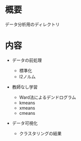 # 概要
データ分析用のディレクトリ

# 内容
- データの前処理
  - 標準化
  - l2ノルム

- 教師なし学習
  - Ward法によるデンドログラム
  - kmeans
  - xmeans
  - cmeans
  
- データ可視化
  - クラスタリングの結果
  
